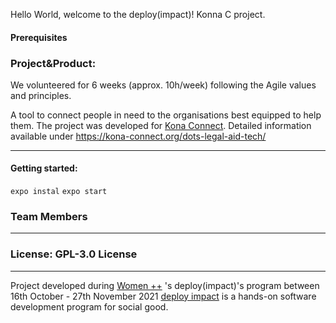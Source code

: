 Hello World, welcome to the deploy(impact)! Konna C project. 

#### Prerequisites

### Project&Product: 
 We volunteered for 6 weeks (approx. 10h/week) following the Agile values and principles. 

 A tool to connect people in need to the organisations best equipped to help them.
 The project was developed for [Kona Connect](https://kona-connect.org/). Detailed information available under https://kona-connect.org/dots-legal-aid-tech/
- - - -
#### Getting started:
`expo instal`
`expo start`

### Team Members


- - - -
### License: GPL-3.0 License
- - - -

Project developed during [Women ++](https://www.womenplusplus.ch/) 's  deploy(impact)'s program between 16th October - 27th November 2021
[deploy impact](https://www.womenplusplus.ch/deploy-impact) is a hands-on software development program for social good.

